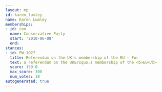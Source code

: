 ```yaml
---
layout: mp
id: karen_lumley
name: Karen Lumley
memberships:
- id: con
  name: Conservative Party
  start: '2010-06-08'
  end: 
stances:
- id: PW-1027
  title: Referendum on the UK's membership of the EU — For
  text: a referendum on the UK&rsquo;s membership of the <b>EU</b>
  score: 159.0
  max_score: 300
  num_votes: 18
autogenerated: true
---
```

